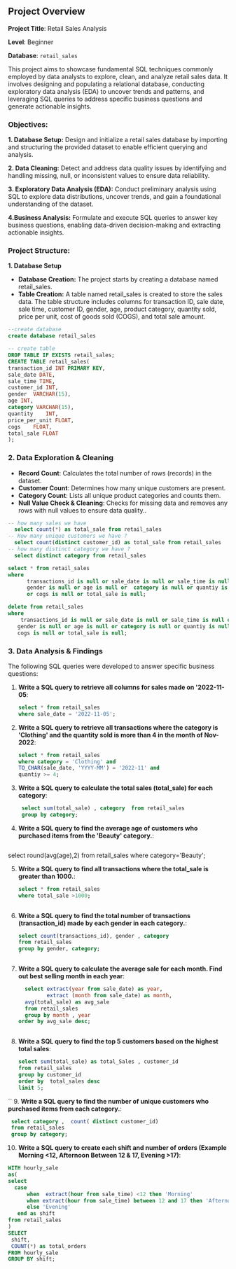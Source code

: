 ## Project Overview 

**Project Title**: Retail Sales Analysis

**Level**: Beginner

**Database**: `retail_sales`

This project aims to showcase fundamental SQL techniques commonly employed by data analysts to explore, clean, and analyze retail sales data. It involves designing and populating a relational database, conducting exploratory data analysis (EDA) to uncover trends and patterns, and leveraging SQL queries to address specific business questions and generate actionable insights.

### Objectives:
**1. Database Setup:** Design and initialize a retail sales database by importing and structuring the provided dataset to enable efficient querying and analysis.

**2. Data Cleaning:** Detect and address data quality issues by identifying and handling missing, null, or inconsistent values to ensure data reliability.

**3. Exploratory Data Analysis (EDA):** Conduct preliminary analysis using SQL to explore data distributions, uncover trends, and gain a foundational understanding of the dataset.

**4.Business Analysis:** Formulate and execute SQL queries to answer key business questions, enabling data-driven decision-making and extracting actionable insights.

### Project Structure:
**1. Database Setup** 
-  **Database Creation:** The project starts by creating a database named retail_sales.
-  **Table Creation:**  A table named retail_sales is created to store the sales data. The table structure includes columns for transaction ID, sale date, sale time, customer ID, gender, age, product category, quantity sold, price per unit, cost of goods sold (COGS), and total sale amount.
 
```sql
--create database
create database retail_sales

-- create table 
DROP TABLE IF EXISTS retail_sales;
CREATE TABLE retail_sales(
transaction_id INT PRIMARY KEY,	
sale_date DATE,	 
sale_time TIME,	
customer_id	INT,
gender	VARCHAR(15),
age	INT,
category VARCHAR(15),	
quantity	INT,
price_per_unit FLOAT,	
cogs	FLOAT,
total_sale FLOAT
);
```

### 2. Data Exploration & Cleaning

- **Record Count**: Calculates the total number of rows (records) in the dataset.
- **Customer Count**: Determines how many unique customers are present.
- **Category Count**: Lists all unique product categories and counts them.
- **Null Value Check & Cleaning**: Checks for missing data and removes any rows with null values to ensure data quality..

```sql
-- how many sales we have 
  select count(*) as total_sale from retail_sales
-- How many unique customers we have ?
  select count(distinct customer_id) as total_sale from retail_sales
-- how many distinct category we have ?
  select distinct category from retail_sales

select * from retail_sales
where
      transactions_id is null or sale_date is null or sale_time is null or customer_id is null or 
      gender is null or age is null or  category is null or quantiy is null or price_per_unit is null
      or cogs is null or total_sale is null;

delete from retail_sales 
where
    transactions_id is null or sale_date is null or sale_time is null or customer_id is null or
   gender is null or age is null or category is null or quantiy is null or price_per_unit is null or
   cogs is null or total_sale is null;
```

 ### 3. Data Analysis & Findings
 The following SQL queries were developed to answer specific business questions:

 1. **Write a SQL query to retrieve all columns for sales made on '2022-11-05**:
    ```sql
    select * from retail_sales 
    where sale_date = '2022-11-05';
    ```
 2. **Write a SQL query to retrieve all transactions where the category is 'Clothing' and the quantity sold is more than 4 in the month of Nov-2022**:
    ```sql
    select * from retail_sales
    where category = 'Clothing' and 
    TO_CHAR(sale_date, 'YYYY-MM') = '2022-11' and
    quantiy >= 4;
    ```
3. **Write a SQL query to calculate the total sales (total_sale) for each category**:
   ```sql
    select sum(total_sale) , category  from retail_sales
    group by category;
   ```
 4. **Write a SQL query to find the average age of customers who purchased items from the 'Beauty' category.**:
    ```sql
  select  round(avg(age),2) 
  from retail_sales
  where  category='Beauty';
  
 5. **Write a SQL query to find all transactions where the total_sale is greater than 1000.**:
    ```sql
    select * from retail_sales
    where total_sale >1000;
  
 6. **Write a SQL query to find the total number of transactions (transaction_id) made by each gender in each category.**:
    ```sql
    select count(transactions_id), gender , category 
    from retail_sales
    group by gender, category;
    `
 7. **Write a SQL query to calculate the average sale for each month. Find out best selling month in each year**:
      ```sql
        select extract(year from sale_date) as year,
               extract (month from sale_date) as month,
		avg(total_sale) as avg_sale
        from retail_sales 
        group by month , year
      order by avg_sale desc;
   
 8. **Write a SQL query to find the top 5 customers based on the highest total sales**:
    ```sql
    select sum(total_sale) as total_Sales , customer_id
    from retail_sales
    group by customer_id 
    order by  total_sales desc
    limit 5;
 ``
 9. **Write a SQL query to find the number of unique customers who purchased items from each category.**:
  ```sql
   select category ,  count( distinct customer_id)
   from retail_sales
   group by category;
  ```
10. **Write a SQL query to create each shift and number of orders (Example Morning <12, Afternoon Between 12 & 17, Evening >17)**:
   ```sql
  WITH hourly_sale
   as(
  select 
     case
         when  extract(hour from sale_time) <12 then 'Morning'
         when extract(hour from sale_time) between 12 and 17 then 'Afternoon'
         else 'Evening'
      end as shift 
  from retail_sales
)
SELECT 
    shift,
    COUNT(*) as total_orders    
FROM hourly_sale
GROUP BY shift;
```







